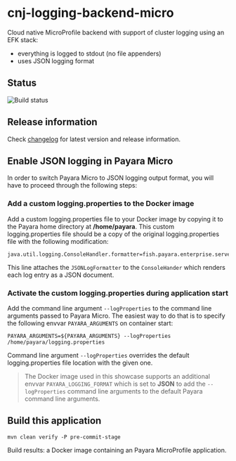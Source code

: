 # cnj-logging-backend-micro

Cloud native MicroProfile backend with support of cluster logging using an EFK stack:

* everything is logged to stdout (no file appenders)
* uses JSON logging format

## Status

![Build status](https://drone.cloudtrain.aws.msgoat.eu/api/badges/msgoat/cnj-logging-backend-micro/status.svg)

## Release information

Check [changelog](changelog.md) for latest version and release information.

## Enable JSON logging in Payara Micro

In order to switch Payara Micro to JSON logging output format, you will have to proceed through the following steps:

### Add a custom logging.properties to the Docker image

Add a custom logging.properties file to your Docker image by copying it to the Payara home directory at __/home/payara__.
This custom logging.properties file should be a copy
of the original logging.properties file with the following modification:

```
java.util.logging.ConsoleHandler.formatter=fish.payara.enterprise.server.logging.JSONLogFormatter
```

This line attaches the `JSONLogFormatter`  to the `ConsoleHander` which renders each log entry as a JSON document.


### Activate the custom logging.properties during application start

Add the command line argument `--logProperties` to the command line arguments passed to Payara Micro.
The easiest way to do that is to specify the following envvar `PAYARA_ARGUMENTS` on container start:

```
PAYARA_ARGUMENTS=${PAYARA_ARGUMENTS} --logProperties /home/payara/logging.properties
```

Command line argument `--logProperties` overrides the default logging.properties file location with the given one. 

> The Docker image used in this showcase supports an additional envvar `PAYARA_LOGGING_FORMAT` which is set to __JSON__
> to add the `--logProperties` command line arguments to the default Payara command line arguments.

## Build this application 

``` 
mvn clean verify -P pre-commit-stage
```

Build results: a Docker image containing an Payara MicroProfile application.
